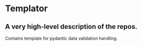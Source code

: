 # Templator
## A very high-level description of the repos.
Contains template for pydantic data validation handling.
